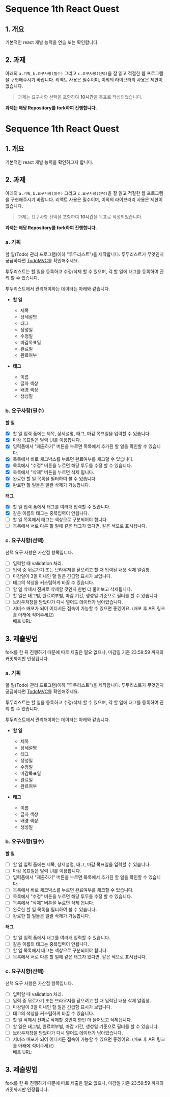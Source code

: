 # Sequence 1th React Quest

## 1. 개요

기본적인 react 개발 능력을 연습 또는 확인합니다.

## 2. 과제

아래의 `a.기획`, `b.요구사항(필수)` 그리고 `c.요구사항(선택)`을 잘 읽고 적절한 웹 프로그램을 구현해주시기 바랍니다. 리액트 사용은 필수이며, 이외의 라이브러리 사용은 제한이 없습니다.

> 과제는 요구사항 선택을 포함하여 **10시간**을 목표로 작성되었습니다.

**과제는 해당 Repository를 fork하여 진행합니다.**

# Sequence 1th React Quest

## 1. 개요

기본적인 react 개발 능력을 확인하고자 합니다.

## 2. 과제

아래의 `a.기획`, `b.요구사항(필수)` 그리고 `c.요구사항(선택)`을 잘 읽고 적절한 웹 프로그램을 구현해주시기 바랍니다. 리액트 사용은 필수이며, 이외의 라이브러리 사용은 제한이 없습니다.

> 과제는 요구사항 선택을 포함하여 **10시간**을 목표로 작성되었습니다.

**과제는 해당 Repository를 fork하여 진행합니다.**

### a. 기획

할 일(Todo) 관리 프로그램(이하 "투두리스트")을 제작합니다. 투두리스트가 무엇인지 궁금하다면 [TodoMVC](https://todomvc.com/examples/react/#/)를 확인해주세요.

투두리스트는 할 일을 등록하고 수정/삭제 할 수 있으며, 각 할 일에 태그를 등록하여 관리 할 수 있습니다.

투두리스트에서 관리해야하는 데이터는 아래와 같습니다.

- **할 일**

  - 제목
  - 상세설명
  - 태그
  - 생성일
  - 수정일
  - 마감목표일
  - 완료일
  - 완료여부

- **태그**
  - 이름
  - 글자 색상
  - 배경 색상
  - 생성일

### b. 요구사항(필수)

**할 일**

- [x] 할 일 입력 폼에는 제목, 상세설명, 태그, 마감 목표일을 입력할 수 있습니다.
- [x] 마감 목표일은 달력 UI를 이용합니다.
- [x] 입력폼에서 "제출하기" 버튼을 누르면 목록에서 추가된 할 일을 확인할 수 있습니다.
- [x] 목록에서 바로 체크박스를 누르면 완료여부를 체크할 수 있습니다.
- [x] 목록에서 "수정" 버튼을 누르면 해당 투두를 수정 할 수 있습니다.
- [x] 목록에서 "삭제" 버튼을 누르면 삭제 됩니다.
- [x] 완료한 할 일 목록을 필터하여 볼 수 있습니다.
- [x] 완료한 할 일들은 일괄 삭제가 가능합니다.

**태그**

- [x] 할 일 입력 폼에서 태그를 여러개 입력할 수 있습니다.
- [x] 같은 이름의 태그는 중복입력이 안됩니다.
- [ ] 할 일 목록에서 태그는 색상으로 구분되어야 합니다.
- [ ] 목록에서 서로 다른 할 일에 같은 태그가 있다면, 같은 색으로 표시됩니다.

### c. 요구사항(선택)

선택 요구 사항은 가산점 항목입니다.

- [ ] 입력할 때 validation 처리.
- [ ] 입력 중 뒤로가기 또는 브라우저를 닫으려고 할 때 입력된 내용 삭제 알림창.
- [ ] 마감일이 3일 이내인 할 일은 긴급함 표시가 보입니다.
- [ ] 태그의 색상을 커스텀하게 바꿀 수 있습니다.
- [ ] 할 일 삭제시 진짜로 삭제할 것인지 한번 더 물어보고 삭제됩니다.
- [ ] 할 일은 태그별, 완료여부별, 마감 기간, 생성일 기준으로 필터를 할 수 있습니다.
- [ ] 브라우저창을 닫았다가 다시 열어도 데이터가 남아있습니다.
- [ ] 서비스 배포가 되어 어디서든 접속이 가능할 수 있으면 좋겠어요. (배포 후 API 링크를 아래에 적어주세요) \
       배포 URL:

## 3. 제출방법

fork를 한 뒤 진행하기 때문에 따로 제출은 필요 없으나, 마감일 기준 23:59:59 까지의 커밋까지만 인정됩니다.

### a. 기획

할 일(Todo) 관리 프로그램(이하 "투두리스트")을 제작합니다. 투두리스트가 무엇인지 궁금하다면 [TodoMVC](https://todomvc.com/examples/react/#/)를 확인해주세요.

투두리스트는 할 일을 등록하고 수정/삭제 할 수 있으며, 각 할 일에 태그를 등록하여 관리 할 수 있습니다.

투두리스트에서 관리해야하는 데이터는 아래와 같습니다.

- **할 일**

  - 제목
  - 상세설명
  - 태그
  - 생성일
  - 수정일
  - 마감목표일
  - 완료일
  - 완료여부

- **태그**
  - 이름
  - 글자 색상
  - 배경 색상
  - 생성일

### b. 요구사항(필수)

**할 일**

- [ ] 할 일 입력 폼에는 제목, 상세설명, 태그, 마감 목표일을 입력할 수 있습니다.
- [ ] 마감 목표일은 달력 UI를 이용합니다.
- [ ] 입력폼에서 "제출하기" 버튼을 누르면 목록에서 추가된 할 일을 확인할 수 있습니다.
- [ ] 목록에서 바로 체크박스를 누르면 완료여부를 체크할 수 있습니다.
- [ ] 목록에서 "수정" 버튼을 누르면 해당 투두를 수정 할 수 있습니다.
- [ ] 목록에서 "삭제" 버튼을 누르면 삭제 됩니다.
- [ ] 완료한 할 일 목록을 필터하여 볼 수 있습니다.
- [ ] 완료한 할 일들은 일괄 삭제가 가능합니다.

**태그**

- [ ] 할 일 입력 폼에서 태그를 여러개 입력할 수 있습니다.
- [ ] 같은 이름의 태그는 중복입력이 안됩니다.
- [ ] 할 일 목록에서 태그는 색상으로 구분되어야 합니다.
- [ ] 목록에서 서로 다른 할 일에 같은 태그가 있다면, 같은 색으로 표시됩니다.

### c. 요구사항(선택)

선택 요구 사항은 가산점 항목입니다.

- [ ] 입력할 때 validation 처리.
- [ ] 입력 중 뒤로가기 또는 브라우저를 닫으려고 할 때 입력된 내용 삭제 알림창.
- [ ] 마감일이 3일 이내인 할 일은 긴급함 표시가 보입니다.
- [ ] 태그의 색상을 커스텀하게 바꿀 수 있습니다.
- [ ] 할 일 삭제시 진짜로 삭제할 것인지 한번 더 물어보고 삭제됩니다.
- [ ] 할 일은 태그별, 완료여부별, 마감 기간, 생성일 기준으로 필터를 할 수 있습니다.
- [ ] 브라우저창을 닫았다가 다시 열어도 데이터가 남아있습니다.
- [ ] 서비스 배포가 되어 어디서든 접속이 가능할 수 있으면 좋겠어요. (배포 후 API 링크를 아래에 적어주세요) \
       배포 URL:

## 3. 제출방법

fork를 한 뒤 진행하기 때문에 따로 제출은 필요 없으나, 마감일 기준 23:59:59 까지의 커밋까지만 인정됩니다.
